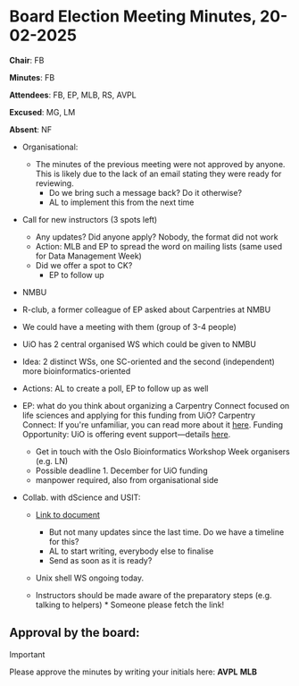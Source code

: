 # Board Election Meeting Minutes, 20-02-2025

**Chair**: FB

**Minutes**: FB

**Attendees**: FB, EP, MLB, RS, AVPL

**Excused**: MG, LM

**Absent**: NF

* Organisational:
  * The minutes of the previous meeting were not approved by anyone. This is likely due to the lack of an email stating they were ready for reviewing.
    * Do we bring such a message back? Do it otherwise?
    * AL to implement this from the next time    

* Call for new instructors (3 spots left)
  * Any updates? Did anyone apply? Nobody, the format did not work
  * Action: MLB and EP to spread the word on mailing lists (same used for Data Management Week)
  * Did we offer a spot to CK?
    * EP to follow up 

* NMBU
 * R-club, a former colleague of EP asked about Carpentries at NMBU
  * We could have a meeting with them (group of 3-4 people)
  * UiO has 2 central organised WS which could be given to NMBU
   * Idea: 2 distinct WSs, one SC-oriented and the second (independent) more bioinformatics-oriented
   * Actions: AL to create a poll, EP to follow up as well      
 
* EP: what do you think about organizing a Carpentry Connect focused on life sciences and applying for this funding from UiO?
    Carpentry Connect: If you're unfamiliar, you can read more about it [here](https://carpentryconnect.org/#:~:text=CarpentryConnects%20are%20community%20convenings%2C%20organised,exchange%2C%20collaboration%2C%20and%20networking).
    Funding Opportunity: UiO is offering event support—details [here](https://www.uio.no/english/research/strategic-research-areas/life-science/news-and-events/calls/2025/event-support-2025.html).
  * Get in touch with the Oslo Bioinformatics Workshop Week organisers (e.g. LN)
  * Possible deadline 1. December for UiO funding
  * manpower required, also from organisational side
 
* Collab. with dScience and USIT:
  * [Link to document](https://docs.google.com/document/d/1SBkhuruIoOAX_1vDArCfsKK76HXoaH5SiScpR41M-rc/edit?tab=t.0)
    * But not many updates since the last time. Do we have a timeline for this?
    * AL to start writing, everybody else to finalise
    * Send as soon as it is ready?
   
  * Unix shell WS ongoing today.
   * Instructors should be made aware of the preparatory steps (e.g. talking to helpers)
    * Someone please fetch the link!  
## Approval by the board:
>[!Important]
>Please approve the minutes by writing your initials here:
**AVPL** **MLB**
